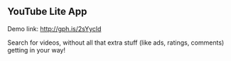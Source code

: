 ## YouTube Lite App


Demo link: http://gph.is/2sYycld

Search for videos, without all that extra stuff (like ads, ratings, comments) getting in your way!
